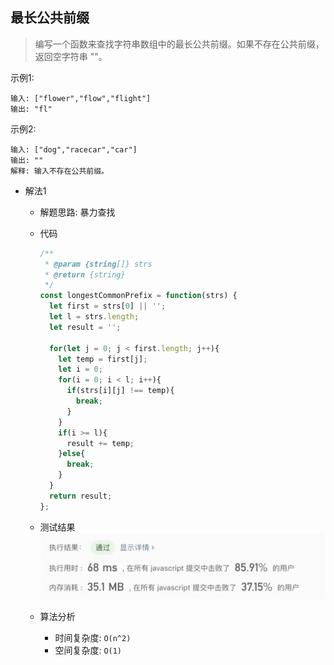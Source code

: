 ## 最长公共前缀

> 编写一个函数来查找字符串数组中的最长公共前缀。如果不存在公共前缀，返回空字符串 ""。

示例1:
```text
输入: ["flower","flow","flight"]
输出: "fl"
```

示例2:
```text
输入: ["dog","racecar","car"]
输出: ""
解释: 输入不存在公共前缀。
```

- 解法1
  - 解题思路: 暴力查找
    
  - 代码
    ```javascript
    /**
     * @param {string[]} strs
     * @return {string}
     */
    const longestCommonPrefix = function(strs) {
      let first = strs[0] || '';
      let l = strs.length;
      let result = '';
     
      for(let j = 0; j < first.length; j++){
        let temp = first[j];
        let i = 0;
        for(i = 0; i < l; i++){
          if(strs[i][j] !== temp){
            break;
          }
        }
        if(i >= l){
          result += temp;
        }else{
          break;
        }
      }
      return result;
    };
    ```
    
    
  - 测试结果
  ![](result14-1.jpg)
  
  - 算法分析
    - 时间复杂度: `O(n^2)`
    - 空间复杂度: `O(1)`